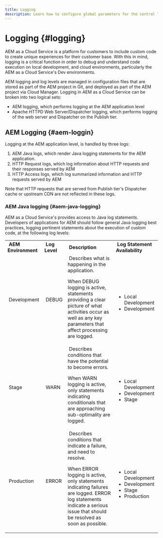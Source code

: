 ```yaml
---
title: Logging
description: Learn how to configure global parameters for the central logging service, specific settings for the individual services or how to request data logging.
---
```


# Logging {#logging}

AEM as a Cloud Service is a platform for customers to include custom code to create unique experiences for their customer base. With this in mind, logging is a critical function in order to debug and understand code execution on local development, and cloud environments, particularly the AEM as a Cloud Service's Dev environments.

AEM logging and log levels are managed in configuration files that are stored as part of the AEM project in Git, and deployed as part of the AEM project via Cloud Manager. Logging in AEM as a Cloud Service can be broken into two logical sets:

* AEM logging, which performs logging at the AEM application level
* Apache HTTPD Web Server/Dispatcher logging, which performs logging of the web server and Dispatcher on the Publish tier.

## AEM Logging {#aem-loggin}

Logging at the AEM application level, is handled by three logs:

1. AEM Java logs, which render Java logging statements for the AEM application.
1. HTTP Request logs, which log information about HTTP requests and their responses served by AEM
1. HTTP Access logs, which log summarized information and HTTP requests served by AEM

Note that HTTP requests that are served from Publish tier's Dispatcher cache or upstream CDN are not reflected in these logs.

### AEM Java logging {#aem-java-logging}

AEM as a Cloud Service's provides access to Java log statements. Developers of applications for AEM should follow general Java logging best practices, logging pertinent statements about the execution of custom code, at the following log levels:

<table style="width: 100%;">
<tbody>
<tr>
<td>&nbsp;<b>AEM Environment</b></td>
<td>&nbsp;<b>Log Level</b></td>
<td>&nbsp;<b>Description</b></td>
<td>&nbsp;<b>Log Statement Availability</b></td>
</tr>
<tr>
<td>&nbsp;Development</td>
<td>&nbsp;DEBUG</td>
<td>&nbsp;Describes what is happening in the application.

When DEBUG logging is active, statements providing a clear picture of what activities occur as well as any key parameters that affect processing are logged.</td>
<td>&nbsp;<ul>
<li> Local Development</li>
<li>Development</li>
</ul></td>
</tr>
<tr>
<td>&nbsp;Stage</td>
<td>&nbsp;WARN</td>
<td>&nbsp;Describes conditions that have the potential to become errors.

When WARN logging is active, only statements indicating conditionals that are approaching sub-optimality are logged.</td>
<td>&nbsp;<ul>
<li> Local Development</li>
<li>Development</li>
<li>Stage</li>
</ul></td>
</tr>
<tr>
<td>&nbsp;Production</td>
<td>&nbsp;ERROR</td>
<td>&nbsp;Describes conditions that indicate a failure, and need to resolve.

When ERROR logging is active, only statements indicating failures are logged. ERROR log statements indicate a serious issue that should be resolved as soon as possible.</td>
<td>&nbsp;<ul>
<li> Local Development</li>
<li>Development</li>
<li>Stage</li>
<li>Production</li>
</ul></td>
</tr>
</tbody>
</table>